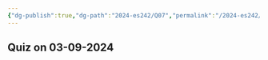 ```yaml
---
{"dg-publish":true,"dg-path":"2024-es242/Q07","permalink":"/2024-es242/q07/"}
---
```


## Quiz on 03-09-2024